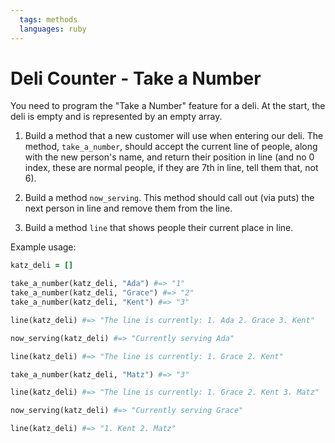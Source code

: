 ```yaml
---
  tags: methods
  languages: ruby
---
```


# Deli Counter - Take a Number

You need to program the "Take a Number" feature for a deli. At the start, the deli is empty and is represented by an empty array.

1. Build a method that a new customer will use when entering our deli. The method, `take_a_number`, should accept the current line of people, along with the new person's name, and return their position in line (and no 0 index, these are normal people, if they are 7th in line, tell them that, not 6).

2. Build a method `now_serving`. This method should call out (via puts) the next person in line and remove them from the line.

3. Build a method `line` that shows people their current place in line.

Example usage:

```ruby
katz_deli = []

take_a_number(katz_deli, "Ada") #=> "1"
take_a_number(katz_deli, "Grace") #=> "2"
take_a_number(katz_deli, "Kent") #=> "3"

line(katz_deli) #=> "The line is currently: 1. Ada 2. Grace 3. Kent"

now_serving(katz_deli) #=> "Currently serving Ada"

line(katz_deli) #=> "The line is currently: 1. Grace 2. Kent"

take_a_number(katz_deli, "Matz") #=> "3"

line(katz_deli) #=> "The line is currently: 1. Grace 2. Kent 3. Matz"

now_serving(katz_deli) #=> "Currently serving Grace"

line(katz_deli) #=> "1. Kent 2. Matz"
```
